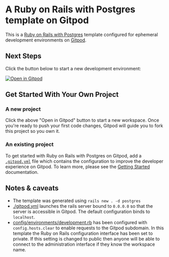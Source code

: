 # A Ruby on Rails with Postgres template on Gitpod

This is a [Ruby on Rails with Postgres](https://rubyonrails.org) template configured for ephemeral development environments on [Gitpod](https://www.gitpod.io/).

## Next Steps

Click the button below to start a new development environment:

[![Open in Gitpod](https://gitpod.io/button/open-in-gitpod.svg)](https://gitpod.io/#https://github.com/katasan2/ruby-on-rails)

## Get Started With Your Own Project

### A new project

Click the above "Open in Gitpod" button to start a new workspace. Once you're ready to push your first code changes, Gitpod will guide you to fork this project so you own it.

### An existing project

To get started with Ruby on Rails with Postgres on Gitpod, add a [`.gitpod.yml`](./.gitpod.yml) file which contains the configuration to improve the developer experience on Gitpod. To learn more, please see the [Getting Started](https://www.gitpod.io/docs/getting-started) documentation.

## Notes & caveats

* The template was generated using `rails new . -d postgres`
* [./gitpod.yml](./.gitpod.yml) launches the rails server bound to `0.0.0.0` so that the server is accessible in Gitpod. The default configuration binds to `localhost`.
* [config/environments/development.rb](./config/environments/development.rb) has been configured with `config.hosts.clear` to enable requests to the Gitpod subdomain. In this template the Ruby on Rails configuration interface has been set to private. If this setting is changed to public then anyone will be able to connect to the administration interface if they know the workspace name.
